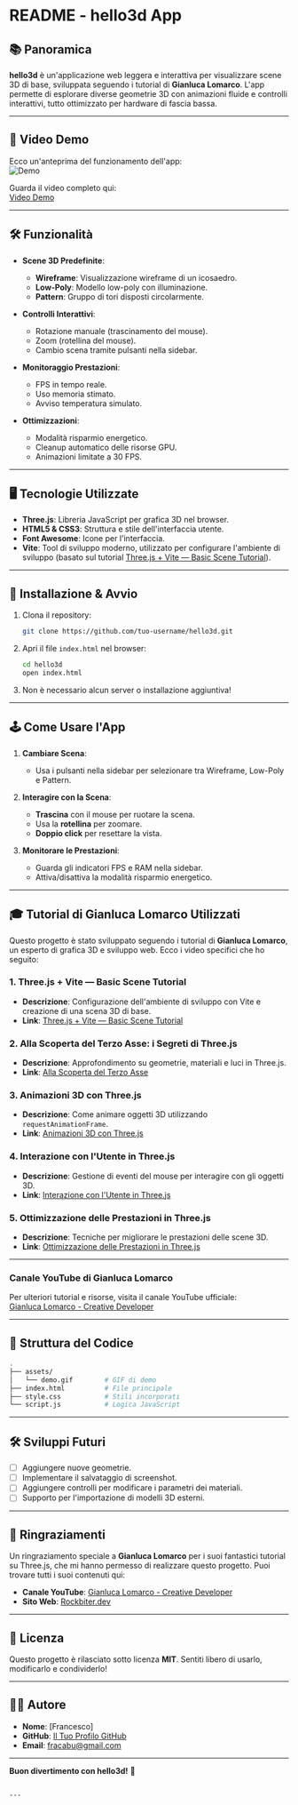 
# README - hello3d App

## 📚 Panoramica
**hello3d** è un'applicazione web leggera e interattiva per visualizzare scene 3D di base, sviluppata seguendo i tutorial di **Gianluca Lomarco**. L'app permette di esplorare diverse geometrie 3D con animazioni fluide e controlli interattivi, tutto ottimizzato per hardware di fascia bassa.

---

## 🎥 Video Demo
Ecco un'anteprima del funzionamento dell'app:  
![Demo](assets/demo.gif)

Guarda il video completo qui:  
[Video Demo](https://audiofilescontainer.blob.core.windows.net/audiocontainer/bandicam2025-01-21%2019-30-52-156.mp4)

---

## 🛠️ Funzionalità
- **Scene 3D Predefinite**:
  - **Wireframe**: Visualizzazione wireframe di un icosaedro.
  - **Low-Poly**: Modello low-poly con illuminazione.
  - **Pattern**: Gruppo di tori disposti circolarmente.

- **Controlli Interattivi**:
  - Rotazione manuale (trascinamento del mouse).
  - Zoom (rotellina del mouse).
  - Cambio scena tramite pulsanti nella sidebar.

- **Monitoraggio Prestazioni**:
  - FPS in tempo reale.
  - Uso memoria stimato.
  - Avviso temperatura simulato.

- **Ottimizzazioni**:
  - Modalità risparmio energetico.
  - Cleanup automatico delle risorse GPU.
  - Animazioni limitate a 30 FPS.

---

## 🖥️ Tecnologie Utilizzate
- **Three.js**: Libreria JavaScript per grafica 3D nel browser.
- **HTML5 & CSS3**: Struttura e stile dell'interfaccia utente.
- **Font Awesome**: Icone per l'interfaccia.
- **Vite**: Tool di sviluppo moderno, utilizzato per configurare l'ambiente di sviluppo (basato sul tutorial [Three.js + Vite — Basic Scene Tutorial](https://www.youtube.com/watch?v=x_C-JMmps5E)).

---

## 🚀 Installazione & Avvio
1. Clona il repository:
   ```bash
   git clone https://github.com/tuo-username/hello3d.git
   ```
2. Apri il file `index.html` nel browser:
   ```bash
   cd hello3d
   open index.html
   ```
3. Non è necessario alcun server o installazione aggiuntiva!

---

## 🕹️ Come Usare l'App
1. **Cambiare Scena**:
   - Usa i pulsanti nella sidebar per selezionare tra Wireframe, Low-Poly e Pattern.

2. **Interagire con la Scena**:
   - **Trascina** con il mouse per ruotare la scena.
   - Usa la **rotellina** per zoomare.
   - **Doppio click** per resettare la vista.

3. **Monitorare le Prestazioni**:
   - Guarda gli indicatori FPS e RAM nella sidebar.
   - Attiva/disattiva la modalità risparmio energetico.

---

## 🎓 Tutorial di Gianluca Lomarco Utilizzati
Questo progetto è stato sviluppato seguendo i tutorial di **Gianluca Lomarco**, un esperto di grafica 3D e sviluppo web. Ecco i video specifici che ho seguito:

### 1. **Three.js + Vite — Basic Scene Tutorial**
   - **Descrizione**: Configurazione dell'ambiente di sviluppo con Vite e creazione di una scena 3D di base.
   - **Link**: [Three.js + Vite — Basic Scene Tutorial](https://www.youtube.com/watch?v=x_C-JMmps5E)

### 2. **Alla Scoperta del Terzo Asse: i Segreti di Three.js**
   - **Descrizione**: Approfondimento su geometrie, materiali e luci in Three.js.
   - **Link**: [Alla Scoperta del Terzo Asse](https://www.youtube.com/watch?v=qru-z2t1f64)

### 3. **Animazioni 3D con Three.js**
   - **Descrizione**: Come animare oggetti 3D utilizzando `requestAnimationFrame`.
   - **Link**: [Animazioni 3D con Three.js](https://www.youtube.com/watch?v=0Bk0hBze5-A)

### 4. **Interazione con l'Utente in Three.js**
   - **Descrizione**: Gestione di eventi del mouse per interagire con gli oggetti 3D.
   - **Link**: [Interazione con l'Utente in Three.js](https://www.youtube.com/watch?v=0Bk0hBze5-A)

### 5. **Ottimizzazione delle Prestazioni in Three.js**
   - **Descrizione**: Tecniche per migliorare le prestazioni delle scene 3D.
   - **Link**: [Ottimizzazione delle Prestazioni in Three.js](https://www.youtube.com/watch?v=0Bk0hBze5-A)

---

### **Canale YouTube di Gianluca Lomarco**
Per ulteriori tutorial e risorse, visita il canale YouTube ufficiale:  
[Gianluca Lomarco - Creative Developer](https://www.youtube.com/@gianlucalomarco)

---

## 📂 Struttura del Codice
```bash
.
├── assets/
│   └── demo.gif        # GIF di demo
├── index.html          # File principale
├── style.css           # Stili incorporati
└── script.js           # Logica JavaScript
```

---

## 🛠️ Sviluppi Futuri
- [ ] Aggiungere nuove geometrie.
- [ ] Implementare il salvataggio di screenshot.
- [ ] Aggiungere controlli per modificare i parametri dei materiali.
- [ ] Supporto per l'importazione di modelli 3D esterni.

---

## 🙏 Ringraziamenti
Un ringraziamento speciale a **Gianluca Lomarco** per i suoi fantastici tutorial su Three.js, che mi hanno permesso di realizzare questo progetto. Puoi trovare tutti i suoi contenuti qui:
- **Canale YouTube**: [Gianluca Lomarco - Creative Developer](https://www.youtube.com/@gianlucalomarco)
- **Sito Web**: [Rockbiter.dev](https://www.rockbiter.dev/)

---

## 📄 Licenza
Questo progetto è rilasciato sotto licenza **MIT**. Sentiti libero di usarlo, modificarlo e condividerlo!

---

## 👨‍💻 Autore
- **Nome**: [Francesco]
- **GitHub**: [Il Tuo Profilo GitHub](https://github.com/fracabu)
- **Email**: fracabu@gmail.com

---

**Buon divertimento con hello3d!** 🚀
```

---

